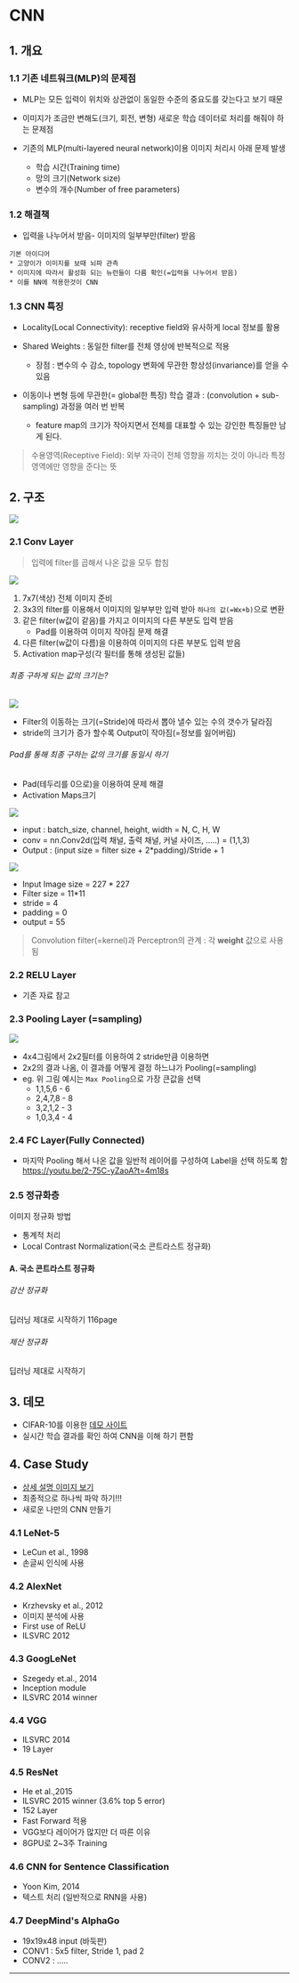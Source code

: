 # CNN 

## 1. 개요 

### 1.1 기존 네트워크(MLP)의 문제점 

- MLP는 모든 입력이 위치와 상관없이 동일한 수준의 중요도를 갖는다고 보기 때문

- 이미지가 조금만 변해도(크기, 회전, 변형) 새로운 학습 데이터로 처리를 해줘야 하는 문제점

- 기존의 MLP(multi-layered neural network)이용 이미지 처리시 아래 문제 발생 
    - 학습 시간(Training time)
    - 망의 크기(Network size)
    - 변수의 개수(Number of free parameters)

### 1.2 해결책 

* 입력을 나누어서 받음- 이미지의 일부부만(filter) 받음

```
기본 아이디어 
* 고양이가 이미지를 보때 뇌파 관측 
* 이미지에 따라서 활성화 되는 뉴런들이 다름 확인(=입력을 나누어서 받음)
* 이를 NN에 적용한것이 CNN
```


### 1.3 CNN 특징 

- Locality(Local Connectivity): receptive field와 유사하게 local 정보를 활용

- Shared Weights : 동일한 filter를 전체 영상에 반복적으로 적용
    - 장점 : 변수의 수 감소,  topology 변화에 무관한 항상성(invariance)를 얻을 수 있음 


- 이동이나 변형 등에 무관한(= global한 특징) 학습 결과 : (convolution + sub-sampling) 과정을 여러 번 반복 
    - feature map의 크기가 작아지면서 전체를 대표할 수 있는 강인한 특징들만 남게 된다.

>  수용영역(Receptive Field): 외부 자극이 전체 영향을 끼치는 것이 아니라 특정 영역에만 영향을 준다는 뜻



## 2. 구조 
![](/assets/CNN.PNG)

### 2.1 Conv Layer

> 입력에 filter를 곱해서 나온 값을 모두 합침 

![](/assets/onenum.png)

1. 7x7(색상) 전체 이미지 준비 
2. 3x3의 filter를 이용해서 이미지의 일부부만 입력 받아 `하나의 값(=Wx+b)`으로 변환
3. 같은 filter(w값이 같음)를 가지고 이미지의 다른 부분도 입력 받음
    * Pad를 이용하여 이미지 작아짐 문제 해결 
4. 다른 filter(w값이 다름)을 이용하여 이미지의 다른 부분도 입력 받음
5. Activation map구성(각 필터를 통해 생성된 값들)

###### 최종 구하게 되는 값의 크기는?
![](/assets/stride.PNG)
* Filter의 이동하는 크기(=Stride)에 따라서 뽑아 낼수 있는 수의 갯수가 달라짐 
* stride의 크기가 증가 할수록 Output이 작아짐(=정보를 잃어버림)

###### Pad를 통해 최종 구하는 값의 크기를 동일시 하기
* Pad(테두리를 0으로)을 이용하여 문제 해결 
* Activation Maps크기 

![](/assets/pad.PNG)


- input : batch_size, channel, height, width = N, C, H, W 
- conv = nn.Conv2d(입력 채널, 출력 채널, 커널 사이즈, .....) = (1,1,3)  
- Output : (input size = filter size + 2*padding)/Stride + 1

![](https://i.imgur.com/tFA1Cjh.png)

- Input Image size = 227 * 227 
- Filter size = 11*11
- stride = 4
- padding = 0
- output = 55 

> Convolution filter(=kernel)과 Perceptron의 관계 : 각 **weight** 값으로 사용됨 


### 2.2 RELU Layer
* 기존 자료 참고 

### 2.3 Pooling Layer (=sampling)
![](/assets/maxpooling.PNG)
* 4x4그림에서 2x2필터를 이용하여 2 stride만큼 이용하면
* 2x2의 결과 나옴, 이 결과를 어떻게 결정 하느냐가 Pooling(=sampling)
* eg. 위 그림 예시는 `Max Pooling`으로 가장 큰값을 선택 
    * 1,1,5,6 - 6
    * 2,4,7,8 - 8
    * 3,2,1,2 - 3
    * 1,0,3,4 - 4 

### 2.4 FC Layer(Fully Connected) 
* 마지막 Pooling 해서 나온 값을 일반적 레이어를 구성하여 Label을 선택 하도록 함 
https://youtu.be/2-75C-yZaoA?t=4m18s


### 2.5 정규화층
이미지 정규화 방법 
* 통계적 처리
* Local Contrast Normalization(국소 콘트라스트 정규화)

#### A. 국소 콘트라스트 정규화 
###### 감산 정규화 
딥러닝 제대로 시작하기 116page

###### 제산 정규화 
딥러닝 제대로 시작하기 

## 3. 데모 
* CIFAR-10를 이용한 [데모 사이트](http://cs.stanford.edu/people/karpathy/convnetjs/demo/cifar10.html) 
* 실시간 학습 결과를 확인 하여 CNN을 이해 하기 편함 

## 4. Case Study 
* [상세 설명 이미지 보기](https://youtu.be/KbNbWTnlYXs?list=PLlMkM4tgfjnLSOjrEJN31gZATbcj_MpUm)
* 최종적으로 하나씩 파악 하기!!! 
* 새로운 나만의 CNN 만들기 

### 4.1 LeNet-5
* LeCun et al., 1998
* 손글씨 인식에 사용 

### 4.2 AlexNet  
* Krzhevsky et al., 2012
* 이미지 분석에 사용
* First use of ReLU
* ILSVRC 2012

### 4.3 GoogLeNet
* Szegedy et.al., 2014
* Inception module
* ILSVRC 2014 winner

### 4.4 VGG
* ILSVRC 2014
* 19 Layer

### 4.5 ResNet
* He et al.,2015
* ILSVRC 2015 winner (3.6% top 5 error)
* 152 Layer
* Fast Forward 적용
 * VGG보다 레이어가 많지만 더 따른 이유 
 * 8GPU로 2~3주 Training

### 4.6 CNN for Sentence Classification 
* Yoon Kim, 2014
* 텍스트 처리 (일반적으로 RNN을 사용)

### 4.7 DeepMind's AlphaGo
* 19x19x48 input (바둑판)
* CONV1 : 5x5 filter, Stride 1, pad 2
* CONV2 : .....


--- 


